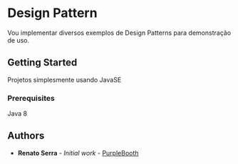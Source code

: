 # Design Pattern

Vou implementar diversos exemplos de Design Patterns para demonstração de uso.

## Getting Started

Projetos simplesmente usando JavaSE

### Prerequisites

Java 8

## Authors

* **Renato Serra** - *Initial work* - [PurpleBooth](https://github.com/serrarenato)
